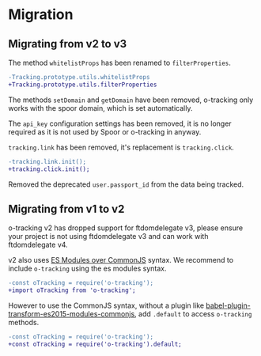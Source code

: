 
# Migration

## Migrating from v2 to v3

The method `whitelistProps` has been renamed to `filterProperties`.
```diff
-Tracking.prototype.utils.whitelistProps
+Tracking.prototype.utils.filterProperties
```

The methods `setDomain` and `getDomain` have been removed, o-tracking only works with the spoor domain, which is set automatically.

The `api_key` configuration settings has been removed, it is no longer required as it is not used by Spoor or o-tracking in anyway.

`tracking.link` has been removed, it's replacement is `tracking.click`.
```diff
-tracking.link.init();
+tracking.click.init();
```

Removed the deprecated `user.passport_id` from the data being tracked.

## Migrating from v1 to v2

o-tracking v2 has dropped support for ftdomdelegate v3, please ensure your project is not using ftdomdelegate v3 and can work with ftdomdelegate v4.

v2 also uses [ES Modules over CommonJS](https://hacks.mozilla.org/2018/03/es-modules-a-cartoon-deep-dive/) syntax. We recommend to include `o-tracking` using the es modules syntax.

```diff
-const oTracking = require('o-tracking');
+import oTracking from 'o-tracking';
```

However to use the CommonJS syntax, without a plugin like [babel-plugin-transform-es2015-modules-commonjs](https://babeljs.io/docs/en/babel-plugin-transform-es2015-modules-commonjs), add `.default` to access `o-tracking` methods.

```diff
-const oTracking = require('o-tracking');
+const oTracking = require('o-tracking').default;
```
